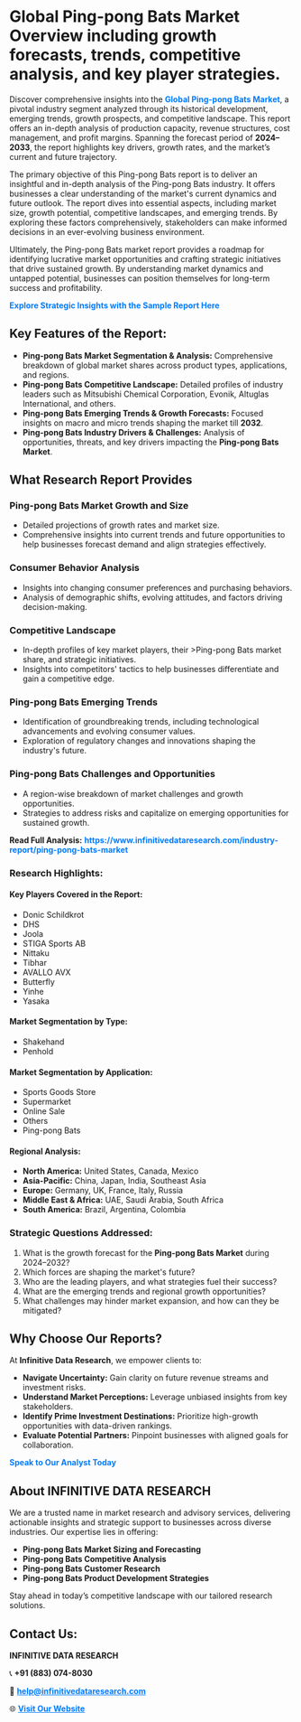 <h1>Global Ping-pong Bats Market Overview including growth forecasts, trends, competitive analysis, and key player strategies.</h1>
<p>
Discover comprehensive insights into the 
<a href="https://www.infinitivedataresearch.com/industry-report/ping-pong-bats-market" rel="dofollow" style="color: #007BFF; text-decoration: none;"><strong>Global Ping-pong Bats Market</strong></a>, a pivotal industry segment analyzed through its historical development, emerging trends, growth prospects, and competitive landscape. This report offers an in-depth analysis of production capacity, revenue structures, cost management, and profit margins. Spanning the forecast period of <strong>2024–2033</strong>, the report highlights key drivers, growth rates, and the market’s current and future trajectory.
</p>
<p>
The primary objective of this Ping-pong Bats report is to deliver an insightful and in-depth analysis of the Ping-pong Bats industry. It offers businesses a clear understanding of the market's current dynamics and future outlook. The report dives into essential aspects, including market size, growth potential, competitive landscapes, and emerging trends. By exploring these factors comprehensively, stakeholders can make informed decisions in an ever-evolving business environment.
</p>
<p>
Ultimately, the Ping-pong Bats market report provides a roadmap for identifying lucrative market opportunities and crafting strategic initiatives that drive sustained growth. By understanding market dynamics and untapped potential, businesses can position themselves for long-term success and profitability.
</p>
<p>
<a href="https://www.infinitivedataresearch.com/request-sample/reportId=112102" style="color: #007BFF; text-decoration: none;"><strong>Explore Strategic Insights with the Sample Report Here</strong></a>
</p>

<h2>Key Features of the Report:</h2>
<ul>
<li><strong>Ping-pong Bats Market Segmentation & Analysis:</strong> Comprehensive breakdown of global market shares across product types, applications, and regions.</li>
<li><strong>Ping-pong Bats Competitive Landscape:</strong> Detailed profiles of industry leaders such as Mitsubishi Chemical Corporation, Evonik, Altuglas International, and others.</li>
<li><strong>Ping-pong Bats Emerging Trends & Growth Forecasts:</strong> Focused insights on macro and micro trends shaping the market till <strong>2032</strong>.</li>
<li><strong>Ping-pong Bats Industry Drivers & Challenges:</strong> Analysis of opportunities, threats, and key drivers impacting the <strong>Ping-pong Bats Market</strong>.</li>
</ul>

<h2>What Research Report Provides</h2>
<h3>Ping-pong Bats Market Growth and Size</h3>
<ul>
<li>Detailed projections of growth rates and market size.</li>
<li>Comprehensive insights into current trends and future opportunities to help businesses forecast demand and align strategies effectively.</li>
</ul>

<h3>Consumer Behavior Analysis</h3>
<ul>
<li>Insights into changing consumer preferences and purchasing behaviors.</li>
<li>Analysis of demographic shifts, evolving attitudes, and factors driving decision-making.</li>
</ul>

<h3>Competitive Landscape</h3>
<ul>
<li>In-depth profiles of key market players, their >Ping-pong Bats market share, and strategic initiatives.</li>
<li>Insights into competitors' tactics to help businesses differentiate and gain a competitive edge.</li>
</ul>

<h3>Ping-pong Bats Emerging Trends</h3>
<ul>
<li>Identification of groundbreaking trends, including technological advancements and evolving consumer values.</li>
<li>Exploration of regulatory changes and innovations shaping the industry's future.</li>
</ul>

<h3>Ping-pong Bats Challenges and Opportunities</h3>
<ul>
<li>A region-wise breakdown of market challenges and growth opportunities.</li>
<li>Strategies to address risks and capitalize on emerging opportunities for sustained growth.</li>
</ul>
<p><strong>Read Full Analysis:</strong> <a href="https://www.infinitivedataresearch.com/industry-report/ping-pong-bats-market" rel="dofollow" style="color: #007BFF; text-decoration: none;"><strong>https://www.infinitivedataresearch.com/industry-report/ping-pong-bats-market</strong></a></p>
<h3>Research Highlights:</h3>
<h4>Key Players Covered in the Report:</h4>
<ul><li>Donic Schildkrot</li><li>DHS</li><li>Joola</li><li>STIGA Sports AB</li><li>Nittaku</li><li>Tibhar</li><li>AVALLO AVX</li><li>Butterfly</li><li>Yinhe</li><li>Yasaka</li></ul>
<h4>Market Segmentation by Type:</h4>
<ul><li>Shakehand</li><li>Penhold</li></ul>
<h4>Market Segmentation by Application:</h4>
<ul><li>Sports Goods Store</li><li>Supermarket</li><li>Online Sale</li><li>Others</li><li>Ping-pong Bats</li></ul>

<h4>Regional Analysis:</h4>
<ul>
<li><strong>North America:</strong> United States, Canada, Mexico</li>
<li><strong>Asia-Pacific:</strong> China, Japan, India, Southeast Asia</li>
<li><strong>Europe:</strong> Germany, UK, France, Italy, Russia</li>
<li><strong>Middle East & Africa:</strong> UAE, Saudi Arabia, South Africa</li>
<li><strong>South America:</strong> Brazil, Argentina, Colombia</li>
</ul>

<h3>Strategic Questions Addressed:</h3>
<ol>
<li>What is the growth forecast for the <strong>Ping-pong Bats Market</strong> during 2024–2032?</li>
<li>Which forces are shaping the market's future?</li>
<li>Who are the leading players, and what strategies fuel their success?</li>
<li>What are the emerging trends and regional growth opportunities?</li>
<li>What challenges may hinder market expansion, and how can they be mitigated?</li>
</ol>

<h2>Why Choose Our Reports?</h2>
<p>At <strong>Infinitive Data Research</strong>, we empower clients to:</p>
<ul>
<li><strong>Navigate Uncertainty:</strong> Gain clarity on future revenue streams and investment risks.</li>
<li><strong>Understand Market Perceptions:</strong> Leverage unbiased insights from key stakeholders.</li>
<li><strong>Identify Prime Investment Destinations:</strong> Prioritize high-growth opportunities with data-driven rankings.</li>
<li><strong>Evaluate Potential Partners:</strong> Pinpoint businesses with aligned goals for collaboration.</li>
</ul>
<p><a href="https://www.infinitivedataresearch.com/industry-report/ping-pong-bats-market" rel="dofollow" style="color: #007BFF; text-decoration: none;"><strong>Speak to Our Analyst Today</strong></a></p>

<h2>About INFINITIVE DATA RESEARCH</h2>
<p>We are a trusted name in market research and advisory services, delivering actionable insights and strategic support to businesses across diverse industries. Our expertise lies in offering:</p>
<ul>
<li><strong>Ping-pong Bats Market Sizing and Forecasting</strong></li>
<li><strong>Ping-pong Bats Competitive Analysis</strong></li>
<li><strong>Ping-pong Bats Customer Research</strong></li>
<li><strong>Ping-pong Bats Product Development Strategies</strong></li>
</ul>
<p>Stay ahead in today’s competitive landscape with our tailored research solutions.</p>

<h2>Contact Us:</h2>
<p><strong>INFINITIVE DATA RESEARCH</strong></p>
<p>📞 <strong>+91 (883) 074-8030</strong></p>
<p>📧 <strong><a href="mailto:help@infinitivedataresearch.com" style="color: #007BFF;">help@infinitivedataresearch.com</a></strong></p>
<p>🌐 <strong><a href="https://www.infinitivedataresearch.com" rel="dofollow" style="color: #007BFF;">Visit Our Website</a></strong></p>